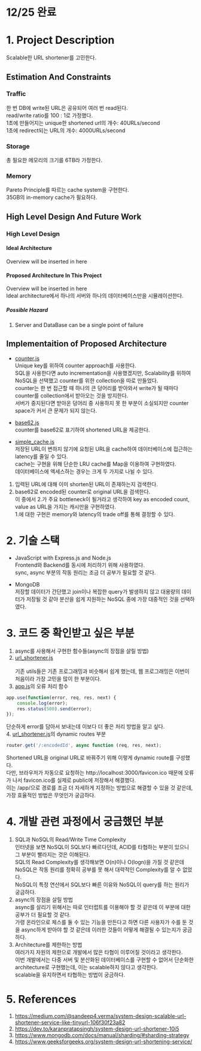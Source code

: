 # 12/25 완료

# 1. Project Description
Scalable한 URL shortener를 고민한다.<br>

## Estimation And Constraints
### Traffic
한 번 DB에 write된 URL은 공유되어 여러 번 read된다.<br>
read/write ratio를 100 : 1로 가정했다.<br>
1초에 만들어지는 unique한 shortened url의 개수: 40URLs/second<br>
1초에 redirect되는 URL의 개수: 4000URLs/second<br>

### Storage
총 필요한 메모리의 크기를 6TB라 가정한다.<br>

### Memory
Pareto Principle를 따르는 cache system을 구현한다.<br>
35GB의 in-memory cache가 필요하다.

## High Level Design And Future Work
### High Level Design
#### Ideal Architecture
Overview will be inserted in here<br>

#### Proposed Architecture In This Project
Overview will be inserted in here<br>
Ideal architecture에서 하나의 서버와 하나의 데이터베이스만을 시뮬레이션한다.<br>

##### Possible Hazard<br>
1. Server and DataBase can be a single point of failure

## Implementaition of Proposed Architecture
- [counter.js](./src/utils/counter.js)<br>
Unique key를 위하여 counter approach를 사용한다.<br>
SQL을 사용한다면 auto incrementation을 사용했겠지만, Scalability를 위하여 NoSQL을 선택했고 counter를 위한 collection을 따로 만들었다.<br>
counter는 한 번 접근할 때 하나의 큰 덩어리를 받아와서 write가 될 때마다 counter를 collection에서 받아오는 것을 방지한다.<br>
서버가 중지된다면 받아온 덩어리 중 사용하지 못 한 부분이 소실되지만 counter space가 커서 큰 문제가 되지 않는다.<br>

- [base62.js](./src/utils/base62.js)<br>
counter를 base62로 표기하여 shortened URL을 제공한다.<br>

- [simple_cache.js](./src/utils/simple_cache.js)<br>
저장된 URL이 변하지 않기에 요청된 URL을 cache하여 데이터베이스에 접근하는 latency를 줄일 수 있다.<br>
cache는 구현을 위해 단순한 LRU cache를 Map을 이용하여 구현하였다.<br>
데이터베이스에 엑세스하는 경우는 크게 두 가지로 나뉠 수 있다.<br>
1. 입력된 URL에 대해 이미 shorten된 URL이 존재하는지 검색한다.<br>
2. base62로 encoded된 counter로 original URL을 검색한다.<br>
이 중에서 2.가 주요 bottleneck이 될거라고 생각하여 key as encoded count, value as URL을 가지는 캐시만을 구현하였다.<br>
1.에 대한 구현은 memory와 latency의 trade off를 통해 결정할 수 있다.<br>

# 2. 기술 스택
- JavaScript with Express.js and Node.js<br>
Frontend와 Backend를 동시에 처리하기 위해 사용하였다.<br>
sync, async 부분의 작동 원리는 조금 더 공부가 필요할 것 같다.<br>

- MongoDB<br>
저장할 데이터가 간단했고 join이나 복잡한 query가 발생하지 않고 대용량의 데이터가 저장될 것 같아 분산을 쉽게 지원하는 NoSQL 중에 가장 대중적인 것을 선택하였다.<br>


# 3. 코드 중 확인받고 싶은 부분
1. async를 사용해서 구현한 함수들(async의 장점을 살릴 방법)<br>
2. [url_shortener.js](./src/routes/url_shortener.js)<br><br>
    기존 utils들은 기존 프로그래밍과 비슷해서 쉽게 했는데, 웹 프로그래밍은 이번이 처음이라 가장 고민을 많이 한 부분이다.<br>
3. [app.js](./src/app.js)의 오류 처리 함수<br>
```JavaScript
app.use(function(error, req, res, next) {
    console.log(error);
    res.status(500).send(error);
});
```
단순하게 error를 담아서 보내는데 이보다 더 좋은 처리 방법을 알고 싶다.<br>
4. [url_shortener.js](./src/routes/url_shortener.js)의 dynamic routes 부분<br>
```JavaScript
router.get('/:encodedId', async function (req, res, next);
```
Shortened URL을 original URL로 바꿔주기 위해 이렇게 dynamic route를 구성했다.<br>
다만, 브라우저가 자동으로 요청하는 http://localhost:3000/favicon.ico 때문에 오류가 나서 favicon.ico를 실제로 public에 저장해서 해결했다.<br>
이는 /app/으로 경로를 조금 더 자세하게 지정하는 방법으로 해결할 수 있을 것 같은데, 가장 효율적인 방법은 무엇인가 궁금하다.<br>

# 4. 개발 관련 과정에서 궁금했던 부분
1. SQL과 NoSQL의 Read/Write Time Complexity<br>
인터넷을 보면 NoSQL이 SQL보다 빠르다던데, ACID를 타협하는 부분이 있으니 그 부분이 빨라지는 것은 이해된다.<br>
SQL의 Read Complexity를 생각해보면 O(n)이나 O(logn)을 가질 것 같은데 NoSQL은 작동 원리를 정확히 공부를 못 해서 대략적인 Complexity를 알 수 없었다.<br>
NoSQL이 특정 연산에서 SQL보다 빠른 이유와 NoSQL이 query를 하는 원리가 궁금하다.<br>
2. async의 장점을 살릴 방법<br>
async를 살리기 위해서는 따로 인터럽트를 이용해야 할 것 같은데 이 부분에 대한 공부가 더 필요할 것 같다.<br>
가령 온라인으로 체스를 둘 수 있는 기능을 만든다고 하면 다른 사용자가 수를 둔 것을 async하게 받아야 할 것 같은데 이러한 것들이 어떻게 해결될 수 있는지가 궁금하다.<br>
3. Architecture를 제한하는 방법<br>
여러가지 자원의 제한으로 개발에서 많은 타협이 이루어질 것이라고 생각한다.<br>
이번 개발에서는 다중 서버 및 분산화된 데이터베이스를 구현할 수 없어서 단순화한 architecture로 구현했는데, 이는 scalable하지 않다고 생각한다.<br>
scalable을 유지하면서 타협하는 방법이 궁금하다.<br>

# 5. References
1. https://medium.com/@sandeep4.verma/system-design-scalable-url-shortener-service-like-tinyurl-106f30f23a82
2. https://dev.to/karanpratapsingh/system-design-url-shortener-10i5
3. https://www.mongodb.com/docs/manual/sharding/#sharding-strategy
4. https://www.geeksforgeeks.org/system-design-url-shortening-service/